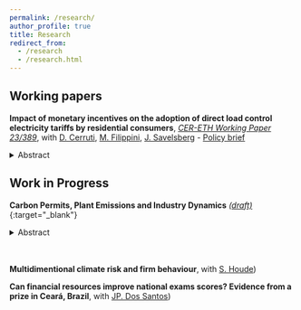 ```yaml
---
permalink: /research/
author_profile: true
title: Research
redirect_from:
  - /research
  - /research.html
---
```

## Working papers

  **Impact of monetary incentives on the adoption of direct load control electricity tariffs by residential consumers**, [*CER-ETH Working Paper 23/389*](https://ethz.ch/content/dam/ethz/special-interest/mtec/cer-eth/cer-eth-dam/documents/working-papers/wp-23-389.pdf), with [D. Cerruti](https://davidecerruti.weebly.com/), [M. Filippini](https://scholar.google.com/citations?user=rFW0mNUAAAAJ&hl=it), [J. Savelsberg](https://sites.google.com/view/jonassavelsberg/about) - [Policy brief](https://www.aramis.admin.ch/Default?DocumentID=71908&Load=true) <br/>
  <details>
  <summary>Abstract</summary> <br/>
To overcome the inherent clash between the ever-increasing push for electrification in the transportation and heating sectors, and the intermittent nature of renewable energy sources, demand response solutions such as direct load control (DLC) tariffs are receiving growing attention from researchers and policymakers. The present study aims to investigate the impact of two measures (i.e. a video intervention and an upfront subsidy) in increasing the acceptance rates of an existing DLC tariff targeted at electric vehicle charging stations and heat pumps in Switzerland. To achieve this, we combine two randomized-controlled trials: (1) a stated-choice contingent valuation on electric vehicle owners to confirm the validity of the upfront susbidy, and (2) a revealed-preference field experiment on an existing DLC tariff proposed to the clients of a local distribution system operator. Results suggest that both measures of video and monetary intervention increase contact and subscription rates to the proposed DLC tariff, although the monetary intervention appears to be more convincing to consumers. Further, we use these results in combination with a bottom-up electricity market model to simulate the consequences on the level of system cost of a large-scale implementation of a DLC tariff.<br/>
  </details>


 
## Work in Progress

**Carbon Permits, Plant Emissions and Industry Dynamics** [*(draft)*](https://floramarchioro.github.io/assets/Marchioro_Carbon_Permits_Plant_Emissions_and_Industry_Dynamics.pdf){:target="_blank"}<br/>
  <details>
  <summary>Abstract</summary> <br/>
Market-based climate policies, such as the EU Emissions Trading System (EU ETS), aim to reduce greenhouse gas emissions while minimizing economic distor- tions, yet their full impact on firm survival remains debated. While existing re- search has confirmed the role of the EU ETS in reducing overall emissions, most studies compare regulated and unregulated firms, overlooking variations in policy stringency among ETS-covered firms. Using a difference- in-differences approach, I analyze the emissions of French industrial plants, categorizing them based on permit allocation stringency and pre-existing permit banking. I find that plants subject to stricter permit constraints reduced emissions more than their sectoral peers, but that a portion of these reductions stemmed from plant exits. A sur- vival analysis on industrial and power plants confirms that those facing higher compliance costs due to stricter permit allocation policy were significantly more likely to exit, thereby reshaping industry dynamics. These findings highlight that observed emissions reductions under the EU ETS stem partly from market exits rather than uniform abatement, raising questions about potential impacts of the policy on sector competitiveness.<br/>
  </details><br/><br/>


**Multidimentional climate risk and firm behaviour**, with [S. Houde](https://sebastien-houde.com/)) <br/>

**Can financial resources improve national exams scores? Evidence from a prize in Ceará, Brazil**, with [JP. Dos Santos](https://sites.google.com/site/joaorpereirasantos/home)) <br/>
